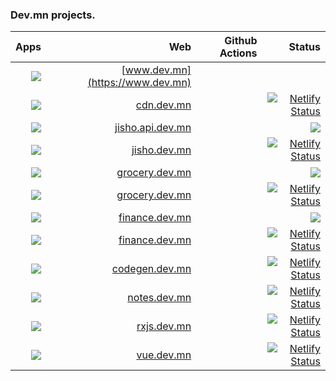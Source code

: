 ### Dev.mn projects.

|             Apps |                                      Web | Github Actions |                                                                                                                                                          Status |
| ---------------: | ---------------------------------------: | -------------: | --------------------------------------------------------------------------------------------------------------------------------------------------------------: |
|       ![][devmn] |         [www.dev.mn](https://www.dev.mn) |                |                                                                                                                                                                 |  |
|       ![][cdn-dev] |         [cdn.dev.mn](https://www.dev.mn) |              |    [![Netlify Status](https://api.netlify.com/api/v1/badges/30fd4c0c-e894-4596-9057-fef5a6c876b8/deploy-status)](https://app.netlify.com/sites/cdndev/deploys)                                                                                                                                                             |  |
|  ![][jishob-dev] | [jisho.api.dev.mn](https://jisho.dev.mn) |                |     ![][heroku]                                                                                                                                                            |  |
|  ![][jishof-dev] |     [jisho.dev.mn](https://jisho.dev.mn) |                |      [![Netlify Status](https://api.netlify.com/api/v1/badges/5fa050de-d0f2-4f72-b971-991bceaad2f7/deploy-status)](https://app.netlify.com/sites/jisho/deploys) |  |
| ![][marketb-dev] | [grocery.dev.mn](https://grocery.dev.mn) |                |     ![][heroku]                                                                                                                                                             |  |
| ![][marketf-dev] | [grocery.dev.mn](https://grocery.dev.mn) |                | [![Netlify Status](https://api.netlify.com/api/v1/badges/8fff3a94-b8f7-4899-882a-6ca689d98aff/deploy-status)](https://app.netlify.com/sites/marketgeek/deploys) |  |
|    ![][finb-dev] | [finance.dev.mn](https://finance.dev.mn) |                |     ![][heroku]                                                                                                                                                             |  |
|    ![][finf-dev] | [finance.dev.mn](https://finance.dev.mn) |                |        [![Netlify Status](https://api.netlify.com/api/v1/badges/732f1545-7ec4-4500-a7fa-a6e6c14195f8/deploy-status)](https://app.netlify.com/sites/fas/deploys) |  |
| ![][codegen-dev] | [codegen.dev.mn](https://codegen.dev.mn) |                |    [![Netlify Status](https://api.netlify.com/api/v1/badges/167f6102-4792-483b-b6e6-71201e51edac/deploy-status)](https://app.netlify.com/sites/codegen/deploys) |  |
|   ![][notes-dev] |     [notes.dev.mn](https://notes.dev.mn) |                | [![Netlify Status](https://api.netlify.com/api/v1/badges/6b565268-6834-4d71-9ed7-5f1d405766d3/deploy-status)](https://app.netlify.com/sites/turtuvshin/deploys) |  |
|    ![][rxjs-dev] |       [rxjs.dev.mn](https://rxjs.dev.mn) |                |     [![Netlify Status](https://api.netlify.com/api/v1/badges/76d97c14-5992-4fb7-a07d-18464bf82d63/deploy-status)](https://app.netlify.com/sites/rxjsmn/deploys) |  |
|     ![][vue-dev] |         [vue.dev.mn](https://vue.dev.mn) |                |   [![Netlify Status](https://api.netlify.com/api/v1/badges/3d543ee9-df94-4298-a70c-49ba5c12d143/deploy-status)](https://app.netlify.com/sites/vuejs-mn/deploys) |  |


[devmn]: https://img.shields.io/badge/www.dev.mn-4285f4?style=flat-square&logo=typescript
[cdn-dev]: https://img.shields.io/badge/cdn-dev.mn-4285f4?style=flat-square&logo=dev.to
[finf-dev]: https://img.shields.io/badge/finance-dev.mn-4285f4?style=flat-square&logo=angular
[finb-dev]: https://img.shields.io/badge/finance-dev.mn-4285f4?style=flat-square&logo=spring
[notes-dev]: https://img.shields.io/badge/notes-dev.mn-4285f4?style=flat-square&logo=angular
[codegen-dev]: https://img.shields.io/badge/codegen-dev.mn-4285f4?style=flat-square&logo=angular
[marketf-dev]: https://img.shields.io/badge/market-dev.mn-4285f4?style=flat-square&logo=angular
[marketm-dev]: https://img.shields.io/badge/market-dev.mn-4285f4?style=flat-square&logo=flutter
[marketb-dev]: https://img.shields.io/badge/market-dev.mn-4285f4?style=flat-square&logo=node.js
[jishof-dev]: https://img.shields.io/badge/jisho-dev.mn-4285f4?style=flat-square&logo=angular
[jishom-dev]: https://img.shields.io/badge/jisho-dev.mn-4285f4?style=flat-square&logo=flutter
[jishob-dev]: https://img.shields.io/badge/jisho-dev.mn-4285f4?style=flat-square&logo=node.js
[vue-dev]: https://img.shields.io/badge/vue-dev.mn-4285f4?style=flat-square&logo=vue.js
[rxjs-dev]: https://img.shields.io/badge/rxjs-dev.mn-4285f4?style=flat-square&logo=typescript

[heroku]: https://img.shields.io/badge/heroku-DEPLOYED-40a6bc?style=flat&logo=heroku&labelColor=0d1d25
